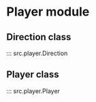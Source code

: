 # Player module

## Direction class

::: src.player.Direction

## Player class

::: src.player.Player
